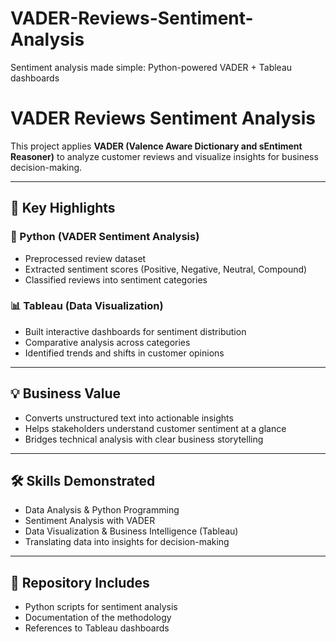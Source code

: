 # VADER-Reviews-Sentiment-Analysis
Sentiment analysis made simple: Python-powered VADER + Tableau dashboards
# VADER Reviews Sentiment Analysis  

This project applies **VADER (Valence Aware Dictionary and sEntiment Reasoner)** to analyze customer reviews and visualize insights for business decision-making.  

---

## 🔑 Key Highlights  

### 🐍 Python (VADER Sentiment Analysis)  
- Preprocessed review dataset  
- Extracted sentiment scores (Positive, Negative, Neutral, Compound)  
- Classified reviews into sentiment categories  

### 📊 Tableau (Data Visualization)  
- Built interactive dashboards for sentiment distribution  
- Comparative analysis across categories  
- Identified trends and shifts in customer opinions  

---

## 💡 Business Value  
- Converts unstructured text into actionable insights  
- Helps stakeholders understand customer sentiment at a glance  
- Bridges technical analysis with clear business storytelling  

---

## 🛠 Skills Demonstrated  
- Data Analysis & Python Programming  
- Sentiment Analysis with VADER  
- Data Visualization & Business Intelligence (Tableau)  
- Translating data into insights for decision-making  

---

## 📂 Repository Includes  
- Python scripts for sentiment analysis  
- Documentation of the methodology  
- References to Tableau dashboards  
